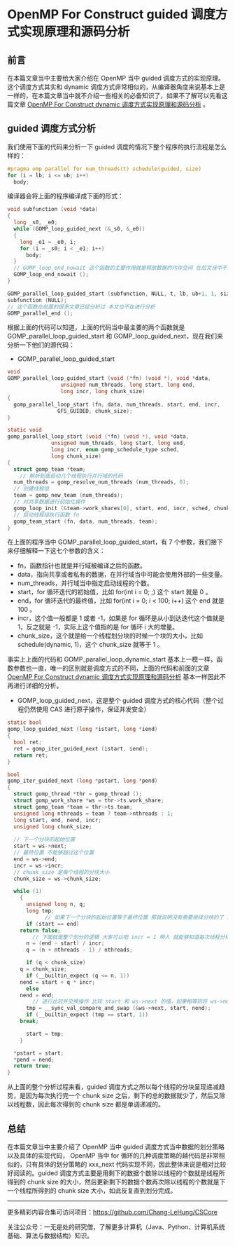 # OpenMP For Construct guided 调度方式实现原理和源码分析

## 前言

在本篇文章当中主要给大家介绍在 OpenMP 当中 guided 调度方式的实现原理。这个调度方式其实和 dynamic 调度方式非常相似的，从编译器角度来说基本上是一样的，在本篇文章当中就不介绍一些相关的必备知识了，如果不了解可以先看这篇文章 [OpenMP For Construct dynamic 调度方式实现原理和源码分析](https://mp.weixin.qq.com/s?__biz=Mzg3ODgyNDgwNg==&mid=2247487775&idx=1&sn=112f5fb600584bdd4a7acfeddb58cd6e&chksm=cf0c8d16f87b040098e650d350dce82b1fa75549c05ba25d92c8a4da3da661cfcef5a5c9542c&token=1250927684&lang=zh_CN#rd) 。

## guided 调度方式分析

我们使用下面的代码来分析一下 guided 调度的情况下整个程序的执行流程是怎么样的：

```c
#pragma omp parallel for num_threads(t) schedule(guided, size)
for (i = lb; i <= ub; i++)
  body;
```

编译器会将上面的程序编译成下面的形式：

```c
void subfunction (void *data)
{
  long _s0, _e0;
  while (GOMP_loop_guided_next (&_s0, &_e0))
  {
    long _e1 = _e0, i;
    for (i = _s0; i < _e1; i++)
      body;
  }
  // GOMP_loop_end_nowait 这个函数的主要作用就是释放数据的内存空间 在后文当中不进行分析
  GOMP_loop_end_nowait ();
}

GOMP_parallel_loop_guided_start (subfunction, NULL, t, lb, ub+1, 1, size);
subfunction (NULL);
// 这个函数在前面的很多文章已经分析过 本文也不在进行分析
GOMP_parallel_end ();
```

根据上面的代码可以知道，上面的代码当中最主要的两个函数就是 GOMP_parallel_loop_guided_start 和 GOMP_loop_guided_next，现在我们来分析一下他们的源代码：

- GOMP_parallel_loop_guided_start

```c
void
GOMP_parallel_loop_guided_start (void (*fn) (void *), void *data,
				 unsigned num_threads, long start, long end,
				 long incr, long chunk_size)
{
  gomp_parallel_loop_start (fn, data, num_threads, start, end, incr,
			    GFS_GUIDED, chunk_size);
}

static void
gomp_parallel_loop_start (void (*fn) (void *), void *data,
			  unsigned num_threads, long start, long end,
			  long incr, enum gomp_schedule_type sched,
			  long chunk_size)
{
  struct gomp_team *team;
	// 解析到底启动几个线程执行并行域的代码
  num_threads = gomp_resolve_num_threads (num_threads, 0);
  // 创建线程组
  team = gomp_new_team (num_threads);
  // 对共享数据进行初始化操作
  gomp_loop_init (&team->work_shares[0], start, end, incr, sched, chunk_size);
  // 启动线程组执行函数 fn
  gomp_team_start (fn, data, num_threads, team);
}

```

在上面的程序当中 GOMP_parallel_loop_guided_start，有 7 个参数，我们接下来仔细解释一下这七个参数的含义：

- fn，函数指针也就是并行域被编译之后的函数。
- data，指向共享或者私有的数据，在并行域当中可能会使用外部的一些变量。
- num_threads，并行域当中指定启动线程的个数。
- start，for 循环迭代的初始值，比如 for(int i = 0; ;) 这个 start 就是 0 。
- end，for 循环迭代的最终值，比如 for(int i = 0; i < 100; i++) 这个 end 就是 100 。
- incr，这个值一般都是 1 或者 -1，如果是 for 循环是从小到达迭代这个值就是 1，反之就是 -1，实际上这个值指的是 for 循环 i 大的增量。
- chunk_size，这个就是给一个线程划分块的时候一个块的大小，比如 schedule(dynamic, 1)，这个 chunk_size 就等于 1 。

事实上上面的代码和 GOMP_parallel_loop_dynamic_start 基本上一模一样，函数参数也一直，唯一的区别就是调度方式的不同，上面的代码和前面的文章 [OpenMP For Construct dynamic 调度方式实现原理和源码分析](https://mp.weixin.qq.com/s?__biz=Mzg3ODgyNDgwNg==&mid=2247487775&idx=1&sn=112f5fb600584bdd4a7acfeddb58cd6e&chksm=cf0c8d16f87b040098e650d350dce82b1fa75549c05ba25d92c8a4da3da661cfcef5a5c9542c&token=1250927684&lang=zh_CN#rd) 基本一样因此不再进行详细的分析。

- GOMP_loop_guided_next，这是整个 guided 调度方式的核心代码（整个过程仍然使用 CAS 进行原子操作，保证并发安全）

```c
static bool
gomp_loop_guided_next (long *istart, long *iend)
{
  bool ret;
  ret = gomp_iter_guided_next (istart, iend);
  return ret;
}

bool
gomp_iter_guided_next (long *pstart, long *pend)
{
  struct gomp_thread *thr = gomp_thread ();
  struct gomp_work_share *ws = thr->ts.work_share;
  struct gomp_team *team = thr->ts.team;
  unsigned long nthreads = team ? team->nthreads : 1;
  long start, end, nend, incr;
  unsigned long chunk_size;
	
  // 下一个分块的起始位置
  start = ws->next;
  // 最终位置 不能够超过这个位置
  end = ws->end;
  incr = ws->incr;
  // chunk_size 是每个线程的分块大小
  chunk_size = ws->chunk_size;

  while (1)
    {
      unsigned long n, q;
      long tmp;
			// 如果下一个分块的起始位置等于最终位置 那就说明没有需要继续分块的了 因此返回 false 表示没有分块需要执行了 
      if (start == end)
	return false;
    	// 下面就是整个划分的逻辑 大家可以吧 incr = 1 带入 就能够知道每次线程分得的数据就是当前剩下的数据处以线程的个数
      n = (end - start) / incr;
      q = (n + nthreads - 1) / nthreads;

      if (q < chunk_size)
	q = chunk_size;
      if (__builtin_expect (q <= n, 1))
	nend = start + q * incr;
      else
	nend = end;
    	// 进行比较并交换操作 比较 start 和 ws->next 的值，如果相等则将 ws->next 的值变为 nend 并且返回 ws->next 原来的值
      tmp = __sync_val_compare_and_swap (&ws->next, start, nend);
      if (__builtin_expect (tmp == start, 1))
	break;

      start = tmp;
    }

  *pstart = start;
  *pend = nend;
  return true;
}
```

从上面的整个分析过程来看，guided 调度方式之所以每个线程的分块呈现递减趋势，是因为每次执行完一个 chunk size 之后，剩下的总的数据就少了，然后又除以线程数，因此每次得到的 chunk size 都是单调递减的。

## 总结

在本篇文章当中主要介绍了 OpenMP 当中 guided 调度方式当中数据的划分策略以及具体的实现代码， OpenMP 当中 for 循环的几种调度策略的越代码是非常相似的，只有具体的划分策略的 xxx_next 代码实现不同，因此整体来说是相对比较好阅读的。guided 调度方式主要是用剩下的数据个数除以线程的个数就是线程所得到的 chunk size 的大小，然后更新剩下的数据个数再次除以线程的个数就是下一个线程所得到的 chunk size 大小，如此反复直到划分完成。

---

更多精彩内容合集可访问项目：<https://github.com/Chang-LeHung/CSCore>

关注公众号：一无是处的研究僧，了解更多计算机（Java、Python、计算机系统基础、算法与数据结构）知识。

